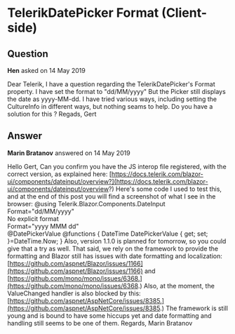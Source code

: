 # TelerikDatePicker Format (Client-side)

## Question

**Hen** asked on 14 May 2019

Dear Telerik, I have a question regarding the TelerikDatePicker's Format property. I have set the format to "dd/MM/yyyy" <TelerikDatePicker Format="dd/MM/yyyy" bind-Value="@DatePickerValue" ValueChanged="@OnDateChanged"></TelerikDatePicker> But the Picker still displays the date as yyyy-MM-dd. I have tried various ways, including setting the CultureInfo in different ways, but nothing seams to help. Do you have a solution for this ? Regads, Gert

## Answer

**Marin Bratanov** answered on 14 May 2019

Hello Gert, Can you confirm you have the JS interop file registered, with the correct version, as explained here: [https://docs.telerik.com/blazor-ui/components/dateinput/overview?](https://docs.telerik.com/blazor-ui/components/dateinput/overview?) Here's some code I used to test this, and at the end of this post you will find a screenshot of what I see in the browser: @using Telerik.Blazor.Components.DateInput Format="dd/MM/yyyy" <TelerikDateInput Format="dd/MM/yyyy" bind-Value="@DatePickerValue"></TelerikDateInput> <br /> No explicit format <TelerikDateInput Format="dd/MM/yyyy" bind-Value="@DatePickerValue"></TelerikDateInput> <br /> Format="yyyy MMM dd" <TelerikDateInput Format="yyyy MMM dd" bind-Value="@DatePickerValue"></TelerikDateInput> <br /> @DatePickerValue @functions { DateTime DatePickerValue { get; set; }=DateTime.Now; } Also, version 1.1.0 is planned for tomorrow, so you could give that a try as well. That said, we rely on the framework to provide the formatting and Blazor still has issues with date formatting and localization: [https://github.com/aspnet/Blazor/issues/1166](https://github.com/aspnet/Blazor/issues/1166) and [https://github.com/mono/mono/issues/6368.](https://github.com/mono/mono/issues/6368.) Also, at the moment, the ValueChanged handler is also blocked by this: [https://github.com/aspnet/AspNetCore/issues/8385.](https://github.com/aspnet/AspNetCore/issues/8385.) The framework is still young and is bound to have some hiccups yet and date formatting and handling still seems to be one of them. Regards, Marin Bratanov
